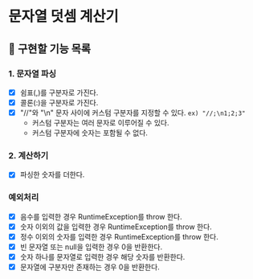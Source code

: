 # 문자열 덧셈 계산기

## :wrench: 구현할 기능 목록

### 1. 문자열 파싱
  -[x] 쉼표(,)를 구분자로 가진다.
  -[x] 콜론(:)을 구분자로 가진다.
  -[x] "//"와 "\n" 문자 사이에 커스텀 구분자를 지정할 수 있다. `ex) "//;\n1;2;3"`
    - 커스텀 구분자는 여러 문자로 이루어질 수 있다.
    - 커스텀 구분자에 숫자는 포함될 수 없다.

### 2. 계산하기
  -[x] 파싱한 숫자를 더한다.

### 예외처리
  -[x] 음수를 입력한 경우 RuntimeException를 throw 한다.
  -[x] 숫자 이외의 값을 입력한 경우 RuntimeException를 throw 한다.
  -[x] 정수 이외의 숫자를 입력한 경우 RuntimeException를 throw 한다.
  -[x] 빈 문자열 또는 null을 입력한 경우 0을 반환한다.
  -[x] 숫자 하나를 문자열로 입력한 경우 해당 숫자를 반환한다.
  -[X] 문자열에 구분자만 존재하는 경우 0을 반환한다.
